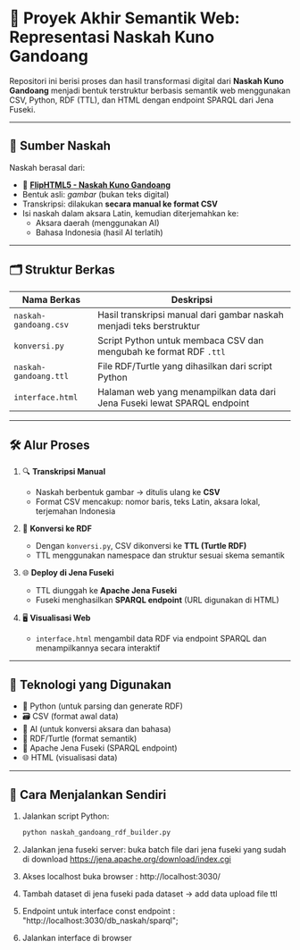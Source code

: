 # 🌿 Proyek Akhir Semantik Web: Representasi Naskah Kuno Gandoang

Repositori ini berisi proses dan hasil transformasi digital dari **Naskah Kuno Gandoang** menjadi bentuk terstruktur berbasis semantik web menggunakan CSV, Python, RDF (TTL), dan HTML dengan endpoint SPARQL dari Jena Fuseki.

---

## 📄 Sumber Naskah

Naskah berasal dari:
- 🔗 **[FlipHTML5 - Naskah Kuno Gandoang](https://fliphtml5.com/qqwue/dngu/NASKAH_KUNO_GANDOANG/)**  
- Bentuk asli: *gambar* (bukan teks digital)
- Transkripsi: dilakukan **secara manual ke format CSV**
- Isi naskah dalam aksara Latin, kemudian diterjemahkan ke:
  - Aksara daerah (menggunakan AI)
  - Bahasa Indonesia (hasil AI terlatih)

---

## 🗂️ Struktur Berkas

| Nama Berkas         | Deskripsi                                                                 |
|----------------------|---------------------------------------------------------------------------|
| `naskah-gandoang.csv`| Hasil transkripsi manual dari gambar naskah menjadi teks berstruktur     |
| `konversi.py`        | Script Python untuk membaca CSV dan mengubah ke format RDF `.ttl`        |
| `naskah-gandoang.ttl`| File RDF/Turtle yang dihasilkan dari script Python                       |
| `interface.html`         | Halaman web yang menampilkan data dari Jena Fuseki lewat SPARQL endpoint |

---

## 🛠️ Alur Proses

1. 🔍 **Transkripsi Manual**  
   - Naskah berbentuk gambar → ditulis ulang ke **CSV**
   - Format CSV mencakup: nomor baris, teks Latin, aksara lokal, terjemahan Indonesia

2. 🤖 **Konversi ke RDF**  
   - Dengan `konversi.py`, CSV dikonversi ke **TTL (Turtle RDF)**
   - TTL menggunakan namespace dan struktur sesuai skema semantik

3. 🌐 **Deploy di Jena Fuseki**
   - TTL diunggah ke **Apache Jena Fuseki**
   - Fuseki menghasilkan **SPARQL endpoint** (URL digunakan di HTML)

4. 🖥️ **Visualisasi Web**
   - `interface.html` mengambil data RDF via endpoint SPARQL dan menampilkannya secara interaktif

---

## 🔗 Teknologi yang Digunakan

- 🐍 Python (untuk parsing dan generate RDF)
- 🗃️ CSV (format awal data)
- 🧠 AI (untuk konversi aksara dan bahasa)
- 🐢 RDF/Turtle (format semantik)
- 🔎 Apache Jena Fuseki (SPARQL endpoint)
- 🌐 HTML (visualisasi data)

---

## 🚀 Cara Menjalankan Sendiri

1. Jalankan script Python:
   ```bash
   python naskah_gandoang_rdf_builder.py

2. Jalankan jena fuseki server:
    buka batch file dari jena fuseki yang sudah di download https://jena.apache.org/download/index.cgi

3. Akses localhost 
    buka browser : http://localhost:3030/

4. Tambah dataset di jena fuseki
    pada dataset -> add data upload file ttl 

5. Endpoint untuk interface
    const endpoint : "http://localhost:3030/db_naskah/sparql";

6. Jalankan interface di browser

